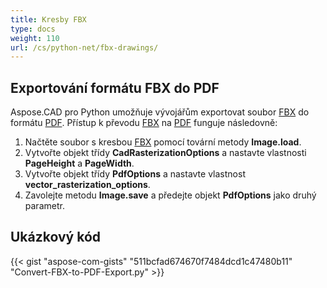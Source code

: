 ```yaml
---
title: Kresby FBX
type: docs
weight: 110
url: /cs/python-net/fbx-drawings/
---
```


## **Exportování formátu FBX do PDF**

Aspose.CAD pro Python umožňuje vývojářům exportovat soubor [FBX](https://docs.fileformat.com/3d/fbx/) do formátu [PDF](https://docs.fileformat.com/pdf/). Přístup k převodu [FBX](https://docs.fileformat.com/3d/fbx/) na [PDF](https://docs.fileformat.com/pdf/) funguje následovně:

1. Načtěte soubor s kresbou [FBX](https://docs.fileformat.com/3d/fbx/) pomocí tovární metody **Image.load**.
1. Vytvořte objekt třídy **CadRasterizationOptions** a nastavte vlastnosti **PageHeight** a **PageWidth**.
1. Vytvořte objekt třídy **PdfOptions** a nastavte vlastnost **vector_rasterization_options**.
1. Zavolejte metodu **Image.save** a předejte objekt **PdfOptions** jako druhý parametr.

## Ukázkový kód

{{< gist "aspose-com-gists" "511bcfad674670f7484dcd1c47480b11" "Convert-FBX-to-PDF-Export.py" >}}
